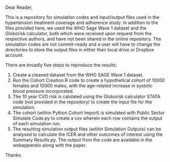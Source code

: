 Dear Reader,

This is a repository for simulation codes and input/output files used in the hypertension treatment coverage and adherence study. In addition to the files provided here, we used the WHO Sage Wave 1 dataset and the Globorisk calculator, both which were received upon request from the respective authors, and have not been shared in the online repository.
The simulation codes are not commit-ready and a user will have to change the directories to store the output files in either their local drive or Dropbox account. 

There are broadly five steps to reproduce the results:
1. Create a cleaned dataset from the WHO SAGE Wave 1 dataset.
2. Run the Cohort Creation.R code to create a hypothetical cohort of 10000 females and 10000 males, with the age-related increase in systolic blood pressure incorporated.
3. The 10 year CVD risk is calulated using the Globorisk calculator STATA code (not provided in the repository) to create the input file for the simulation.
4. The cohort (within Python Cohort Import) is simulated with Public Sector Simulate Code.py to create a csv wherein each row contains the output of each simulation run.
5. The resulting simulation output files (within Simulation Outputs) can be analysed to calculate the ICER and other outcomes of interest using the Summary Results.py. The output from the code are available in the webappendix along with the paper.

Thanks. 
